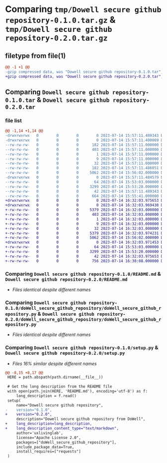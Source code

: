 # Comparing `tmp/Dowell secure github repository-0.1.0.tar.gz` & `tmp/Dowell secure github repository-0.2.0.tar.gz`

## filetype from file(1)

```diff
@@ -1 +1 @@
-gzip compressed data, was "Dowell secure github repository-0.1.0.tar", last modified: Fri Jul 14 15:57:11 2023, max compression
+gzip compressed data, was "Dowell secure github repository-0.2.0.tar", last modified: Fri Jul 14 16:32:03 2023, max compression
```

## Comparing `Dowell secure github repository-0.1.0.tar` & `Dowell secure github repository-0.2.0.tar`

### file list

```diff
@@ -1,14 +1,14 @@
-drwxrwxrwx   0        0        0        0 2023-07-14 15:57:11.489343 Dowell secure github repository-0.1.0/
-drwxrwxrwx   0        0        0        0 2023-07-14 15:57:11.480069 Dowell secure github repository-0.1.0/Dowell_secure_github_repository.egg-info/
--rw-rw-rw-   0        0        0      182 2023-07-14 15:57:11.000000 Dowell secure github repository-0.1.0/Dowell_secure_github_repository.egg-info/PKG-INFO
--rw-rw-rw-   0        0        0      403 2023-07-14 15:57:11.000000 Dowell secure github repository-0.1.0/Dowell_secure_github_repository.egg-info/SOURCES.txt
--rw-rw-rw-   0        0        0        1 2023-07-14 15:57:11.000000 Dowell secure github repository-0.1.0/Dowell_secure_github_repository.egg-info/dependency_links.txt
--rw-rw-rw-   0        0        0        9 2023-07-14 15:57:11.000000 Dowell secure github repository-0.1.0/Dowell_secure_github_repository.egg-info/requires.txt
--rw-rw-rw-   0        0        0       32 2023-07-14 15:57:11.000000 Dowell secure github repository-0.1.0/Dowell_secure_github_repository.egg-info/top_level.txt
--rw-rw-rw-   0        0        0      182 2023-07-14 15:57:11.486851 Dowell secure github repository-0.1.0/PKG-INFO
--rw-rw-rw-   0        0        0     5062 2023-07-14 15:56:02.000000 Dowell secure github repository-0.1.0/README.md
-drwxrwxrwx   0        0        0        0 2023-07-14 15:57:11.484579 Dowell secure github repository-0.1.0/doWell_secure_github_repository/
--rw-rw-rw-   0        0        0       64 2023-07-14 15:53:03.000000 Dowell secure github repository-0.1.0/doWell_secure_github_repository/__init__.py
--rw-rw-rw-   0        0        0     3299 2023-07-14 15:53:20.000000 Dowell secure github repository-0.1.0/doWell_secure_github_repository/doWell_secure_github_repository.py
--rw-rw-rw-   0        0        0       42 2023-07-14 15:57:11.489343 Dowell secure github repository-0.1.0/setup.cfg
--rw-rw-rw-   0        0        0      664 2023-07-14 15:55:41.000000 Dowell secure github repository-0.1.0/setup.py
+drwxrwxrwx   0        0        0        0 2023-07-14 16:32:03.975653 Dowell secure github repository-0.2.0/
+drwxrwxrwx   0        0        0        0 2023-07-14 16:32:03.969438 Dowell secure github repository-0.2.0/Dowell_secure_github_repository.egg-info/
+-rw-rw-rw-   0        0        0     5379 2023-07-14 16:32:03.000000 Dowell secure github repository-0.2.0/Dowell_secure_github_repository.egg-info/PKG-INFO
+-rw-rw-rw-   0        0        0      403 2023-07-14 16:32:03.000000 Dowell secure github repository-0.2.0/Dowell_secure_github_repository.egg-info/SOURCES.txt
+-rw-rw-rw-   0        0        0        1 2023-07-14 16:32:03.000000 Dowell secure github repository-0.2.0/Dowell_secure_github_repository.egg-info/dependency_links.txt
+-rw-rw-rw-   0        0        0        9 2023-07-14 16:32:03.000000 Dowell secure github repository-0.2.0/Dowell_secure_github_repository.egg-info/requires.txt
+-rw-rw-rw-   0        0        0       32 2023-07-14 16:32:03.000000 Dowell secure github repository-0.2.0/Dowell_secure_github_repository.egg-info/top_level.txt
+-rw-rw-rw-   0        0        0     5379 2023-07-14 16:32:03.974231 Dowell secure github repository-0.2.0/PKG-INFO
+-rw-rw-rw-   0        0        0     5062 2023-07-14 15:56:02.000000 Dowell secure github repository-0.2.0/README.md
+drwxrwxrwx   0        0        0        0 2023-07-14 16:32:03.971453 Dowell secure github repository-0.2.0/doWell_secure_github_repository/
+-rw-rw-rw-   0        0        0       64 2023-07-14 15:53:03.000000 Dowell secure github repository-0.2.0/doWell_secure_github_repository/__init__.py
+-rw-rw-rw-   0        0        0     3299 2023-07-14 15:53:20.000000 Dowell secure github repository-0.2.0/doWell_secure_github_repository/doWell_secure_github_repository.py
+-rw-rw-rw-   0        0        0       42 2023-07-14 16:32:03.975653 Dowell secure github repository-0.2.0/setup.cfg
+-rw-rw-rw-   0        0        0      756 2023-07-14 16:30:08.000000 Dowell secure github repository-0.2.0/setup.py
```

### Comparing `Dowell secure github repository-0.1.0/README.md` & `Dowell secure github repository-0.2.0/README.md`

 * *Files identical despite different names*

### Comparing `Dowell secure github repository-0.1.0/doWell_secure_github_repository/doWell_secure_github_repository.py` & `Dowell secure github repository-0.2.0/doWell_secure_github_repository/doWell_secure_github_repository.py`

 * *Files identical despite different names*

### Comparing `Dowell secure github repository-0.1.0/setup.py` & `Dowell secure github repository-0.2.0/setup.py`

 * *Files 16% similar despite different names*

```diff
@@ -8,15 +8,17 @@
 HERE = path.abspath(path.dirname(__file__))
 
 # Get the long description from the README file
 with open(path.join(HERE, 'README.md'), encoding='utf-8') as f:
     long_description = f.read()
 setup(
     name="Dowell secure github repository",
-    version="0.1.0",
+    version="0.2.0",
     description="Dowell secure github repository from DoWell",
+    long_description=long_description,
+    long_description_content_type="text/markdown",
     author='uxlivinglab',
     license="Apache License 2.0",
     packages=["doWell_secure_github_repository"],
     include_package_data=True,
     install_requires=["requests"]
 )
```


